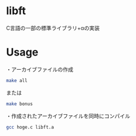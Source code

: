 # libft

C言語の一部の標準ライブラリ+αの実装

# Usage

・アーカイブファイルの作成

```bash
make all
```

または

```bash
make bonus 
```

・作成されたアーカイブファイルを同時にコンパイル

```bash
gcc hoge.c libft.a
```
